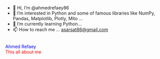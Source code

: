 
- 👋 Hi, I’m @ahmedrefaey86
- 👀 I’m interested in Python and some of famous libraries like NumPy, Pandas, Matplotlib, Plotly, Mito ...
- 🌱 I’m currently learning Python...
- 📫 How to reach me ... asarsat86@gmail.com


<br>
<font color = "blue">Ahmed Refaey</font>
<br>
<font color = "red">This all about me</font>
